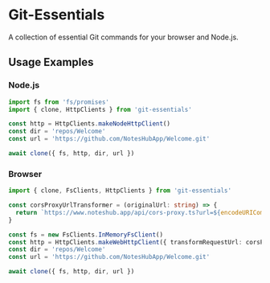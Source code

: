 # Git-Essentials
A collection of essential Git commands for your browser and Node.js.

## Usage Examples

### Node.js
```typescript
import fs from 'fs/promises'
import { clone, HttpClients } from 'git-essentials'

const http = HttpClients.makeNodeHttpClient()
const dir = 'repos/Welcome'
const url = 'https://github.com/NotesHubApp/Welcome.git'

await clone({ fs, http, dir, url })
```

### Browser
```typescript
import { clone, FsClients, HttpClients } from 'git-essentials'

const corsProxyUrlTransformer = (originalUrl: string) => {
  return `https://www.noteshub.app/api/cors-proxy.ts?url=${encodeURIComponent(originalUrl)}`
}

const fs = new FsClients.InMemoryFsClient()
const http = HttpClients.makeWebHttpClient({ transformRequestUrl: corsProxyUrlTransformer })
const dir = 'repos/Welcome'
const url = 'https://github.com/NotesHubApp/Welcome.git'

await clone({ fs, http, dir, url })
```
